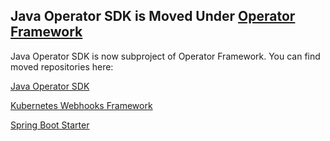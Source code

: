 ## Java Operator SDK is Moved Under [Operator Framework](https://operatorframework.io/)

Java Operator SDK is now subproject of Operator Framework. You can find moved repositories here:

[Java Operator SDK](https://github.com/operator-framework/java-operator-sdk)

[Kubernetes Webhooks Framework](https://github.com/operator-framework/kubernetes-webooks-framework)

[Spring Boot Starter](https://github.com/operator-framework/operator-framework-spring-boot-starter)

